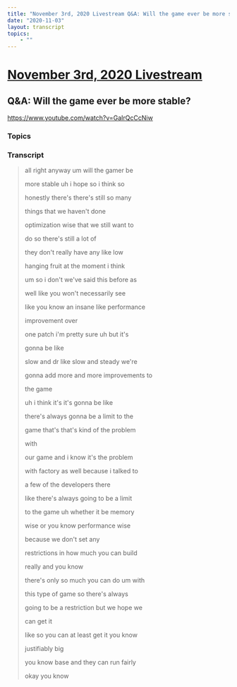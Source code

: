 ```yaml
---
title: "November 3rd, 2020 Livestream Q&A: Will the game ever be more stable?"
date: "2020-11-03"
layout: transcript
topics:
    - ""
---
```

# [November 3rd, 2020 Livestream](../2020-11-03.md)
## Q&A: Will the game ever be more stable?
https://www.youtube.com/watch?v=GaIrQcCcNiw

### Topics


### Transcript

> all right anyway um will the gamer be
>
> more stable uh i hope so i think so
>
> honestly there's there's still so many
>
> things that we haven't done
>
> optimization wise that we still want to
>
> do so there's still a lot of
>
> they don't really have any like low
>
> hanging fruit at the moment i think
>
> um so i don't we've said this before as
>
> well like you won't necessarily see
>
> like you know an insane like performance
>
> improvement over
>
> one patch i'm pretty sure uh but it's
>
> gonna be like
>
> slow and dr like slow and steady we're
>
> gonna add more and more improvements to
>
> the game
>
> uh i think it's it's gonna be like
>
> there's always gonna be a limit to the
>
> game that's that's kind of the problem
>
> with
>
> our game and i know it's the problem
>
> with factory as well because i talked to
>
> a few of the developers there
>
> like there's always going to be a limit
>
> to the game uh whether it be memory
>
> wise or you know performance wise
>
> because we don't set any
>
> restrictions in how much you can build
>
> really and you know
>
> there's only so much you can do um with
>
> this type of game so there's always
>
> going to be a restriction but we hope we
>
> can get it
>
> like so you can at least get it you know
>
> justifiably big
>
> you know base and they can run fairly
>
> okay you know
>
